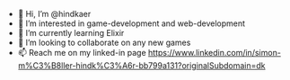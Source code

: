 - 👋 Hi, I’m @hindkaer
- 👀 I’m interested in game-development and web-development
- 🌱 I’m currently learning Elixir
- 💞️ I’m looking to collaborate on any new games
- 📫 Reach me on my linked-in page https://www.linkedin.com/in/simon-m%C3%B8ller-hindk%C3%A6r-bb799a131?originalSubdomain=dk

<!---
hindkaer/hindkaer is a ✨ special ✨ repository because its `README.md` (this file) appears on your GitHub profile.
You can click the Preview link to take a look at your changes.
--->
